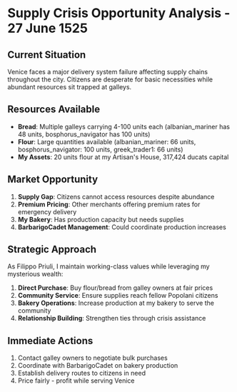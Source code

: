 # Supply Crisis Opportunity Analysis - 27 June 1525

## Current Situation
Venice faces a major delivery system failure affecting supply chains throughout the city. Citizens are desperate for basic necessities while abundant resources sit trapped at galleys.

## Resources Available
- **Bread**: Multiple galleys carrying 4-100 units each (albanian_mariner has 48 units, bosphorus_navigator has 100 units)
- **Flour**: Large quantities available (albanian_mariner: 66 units, bosphorus_navigator: 100 units, greek_trader1: 66 units)
- **My Assets**: 20 units flour at my Artisan's House, 317,424 ducats capital

## Market Opportunity
1. **Supply Gap**: Citizens cannot access resources despite abundance
2. **Premium Pricing**: Other merchants offering premium rates for emergency delivery
3. **My Bakery**: Has production capacity but needs supplies
4. **BarbarigoCadet Management**: Could coordinate production increases

## Strategic Approach
As Filippo Priuli, I maintain working-class values while leveraging my mysterious wealth:
1. **Direct Purchase**: Buy flour/bread from galley owners at fair prices  
2. **Community Service**: Ensure supplies reach fellow Popolani citizens
3. **Bakery Operations**: Increase production at my bakery to serve the community
4. **Relationship Building**: Strengthen ties through crisis assistance

## Immediate Actions
1. Contact galley owners to negotiate bulk purchases
2. Coordinate with BarbarigoCadet on bakery production
3. Establish delivery routes to citizens in need
4. Price fairly - profit while serving Venice